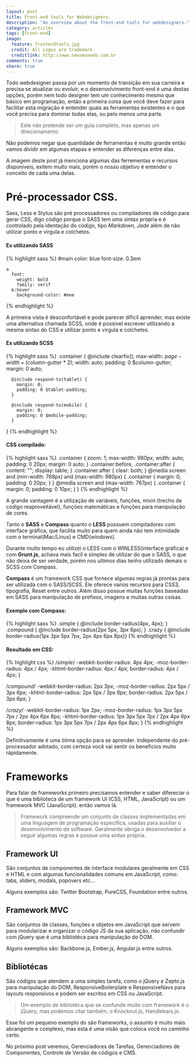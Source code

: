 ```yaml
---
layout: post
title: Front-end tools for Webdesigners.
description: "An overview about the front-end tools for webdesigners."
category: articles
tags: [front-end]
image:
  feature: frontendtools.jpg
  credit: All Logos are trademark.
  creditlink: http://www.newaeonweb.com.br
comments: true
share: true
---
```


Todo webdesigner passa por um momento de transição em sua carreira e precisa se atualizar ou evoluir, e o desenvolvimento front-end é uma destas opções, porém nem todo designer tem um conhecimento mesmo que básico em programação, então a primeira coisa que você deve fazer para facilitar esta migração é entender quais as ferramentas existentes e o que você precisa para dominar todas elas, ou pelo menos uma parte.

> Este não pretende ser um guia completo, mas apenas um direcionamento.

Não podemos negar que quantidade de ferramentas é muito grande então vamos dividir em algumas etapas e entender as diferenças entre elas.

A imagem deste post já menciona algumas das ferrementas e recursos disponíveis, exitem muito mais, porém o nosso objetivo é entender o conceito de cada uma delas.

# Pré-processador CSS.

Sass, Less e Stylus são pré processadores ou compiladores de código para gerar CSS, digo código porque o SASS tem uma sintax própria e é controlado pela identação do código, tipo _Markdown, Jade_ além de não utilizar ponto e virgula e colchetes.

#### Ex utilizando SASS

{% highlight sass %}
  #main
    color: blue
    font-size: 0.3em

    a
      font:
        weight: bold
        family: serif
      &:hover
        background-color: #eee
{% endhighlight %}

A primeira vista é desconfortável e pode parecer dificíl aprender, mas existe uma alternativa chamada SCSS, onde é possivel escrever utilizando a mesma sintax do CSS e utilizar ponto e virgula e colchetes.

#### Ex utilizando SCSS

{% highlight sass %}
  .container {
    @include clearfix();
    max-width: $page-width + ($column-gutter * 2);
    width: auto;
    padding: 0 $column-gutter;
    margin: 0 auto;

      @include respond-to(tablet) {
        margin: 0;
        padding: 0 $tablet-padding;
      }
    
      @include respond-to(mobile) {
        margin: 0;
        padding: 0 $mobile-padding;
      }
  }
{% endhighlight %}

#### CSS compilado:

{% highlight sass %}
  .container {
    zoom: 1;
    max-width: 980px;
    width: auto;
    padding: 0 20px;
    margin: 0 auto;
  }
  .container:before, .container:after {
    content: "";
    display: table;
  }
  .container:after {
    clear: both;
  }
  @media screen and (min-width: 768px) and (max-width: 980px) {
    .container {
      margin: 0;
      padding: 0 20px;
    }
  }
  @media screen and (max-width: 767px) {
    .container {
      margin: 0;
      padding: 0 10px;
    }
  }
{% endhighlight %}

A grande vantagem é a utilização de variáveis, funções, mixin (trecho de código reaproveitável), funções matemáticas e funções para manipulação de cores.

Tanto o **SASS** e **Compass** quanto o **LESS** possuem compiladores com interface gráfica, que facilita muito para quem ainda não tem intimidade com o terminal(Mac/Linux) e CMD(windows).

Durante muito tempo eu utilizei o LESS com o WINLESS(interface gráfica) e com **Grunt.js**, achava mais facíl e simples de utilizar do que o SASS, o que não deixa de ser verdade, porém nos ultimos dias tenho utilizado demais o SCSS com Compass.

**Compass** é um framework CSS que fornece algumas regras já prontas para ser utilizada com o SASS/SCSS. Ele oferece varios recursos para CSS3, tipografia, Reset entre outros. Além disso possue muitas funções baseadas em SASS para manipulação de prefixos, imagens e muitas outras coisas.

#### Exemplo com Compass:

{% highlight sass %}
  .simple   { @include border-radius(4px, 4px); }
  .compound { @include border-radius(2px 5px, 3px 6px); }
  .crazy    { @include border-radius(1px 3px 5px 7px, 2px 4px 6px 8px)}
{% endhighlight %}

#### Resultado em CSS:

{% highlight css %}
  /*simple*/
  -webkit-border-radius: 4px 4px;
  -moz-border-radius: 4px / 4px;
  -khtml-border-radius: 4px / 4px;
  border-radius: 4px / 4px; }

  /*compound*/
  -webkit-border-radius: 2px 3px;
  -moz-border-radius: 2px 5px / 3px 6px;
  -khtml-border-radius: 2px 5px / 3px 6px;
  border-radius: 2px 5px / 3px 6px; }

  /*crazy*/
  -webkit-border-radius: 1px 2px;
  -moz-border-radius: 1px 3px 5px 7px / 2px 4px 6px 8px;
  -khtml-border-radius: 1px 3px 5px 7px / 2px 4px 6px 8px;
  border-radius: 1px 3px 5px 7px / 2px 4px 6px 8px; }
{% endhighlight %}

Definitivamente é uma ótima opção para se aprender. Independente do pré-processador adotado, com certeza você vai sentir os beneficios muito rápidamente.

# Frameworks

Para falar de frameworks primeiro precisamos entender e saber difereciar o que é uma biblioteca de um framework UI (CSS, HTML, JavaScript) ou um framework MVC (JavaScript). então vamos lá.

> Framework compreende um conjunto de classes implementadas em uma linguagem de programação específica, usadas para auxiliar o desenvolvimento de software. Geralmente obriga o desenvolvedor a seguir algumas regras e possue uma sintax própria.

## Framework UI

São conjuntos de componentes de interface modulares geralmente em CSS e HTML e com algumas funcionalidades comuns em JavaScript, como: tabs, sliders, modals, popovers etc...

Alguns exemplos são: Twitter Bootstrap, PureCSS, Foundation entre outros. 

## Framework MVC

São conjuntos de classes, funções e objetos em JavaScript que servem para modularizar e organizar o código JS da sua aplicação, não confundir com jQuery que é uma bibliotéca para manipulação do DOM.

Alguns exemplos são: Backbone.js, Ember.js, Angular.js entre outros.

## Bibliotécas

São códigos que atendem a uma simples tarefa, como o jQuery e Zepto.js para manipulação do DOM, ResponsiveBoilerplate e ResponsiveNavs para layouts responsivos e podem ser escritos em CSS ou JavaScript.

> Um exemplo de bibliotéca que se confunde muito com framework é o jQuery, mas podemos citar também, o Knockout.js, Handlebars.js.

Esse foi um pequeno exemplo do são frameworks, o assunto é muito mais abrangente e complexo, mas esta é uma visão que coloca você no caminho certo.

No próximo post veremos, Gerenciadores de Tarefas, Gerenciadores de Componentes, Controle de Versão de códigos e CMS.




